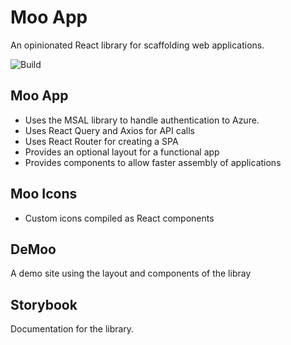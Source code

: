 # Moo App
An opinionated React library for scaffolding web applications.

![Build](https://github.com/andrewmclachlan/mooapp/actions/workflows/build.yml/badge.svg)

## Moo App

- Uses the MSAL library to handle authentication to Azure.
- Uses React Query and Axios for API calls
- Uses React Router for creating a SPA
- Provides an optional layout for a functional app
- Provides components to allow faster assembly of applications

## Moo Icons

- Custom icons compiled as React components

## DeMoo

A demo site using the layout and components of the libray

## Storybook

Documentation for the library.
